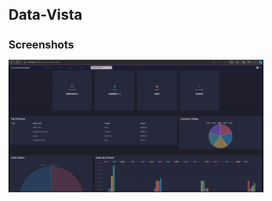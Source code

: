 # Data-Vista

## Screenshots

<p float="center">
    <img src="https://raw.githubusercontent.com/Dinakarsyam/Data-Vista/main/Screenshot%202024-08-26%20160424.png" width="800">
</p>
